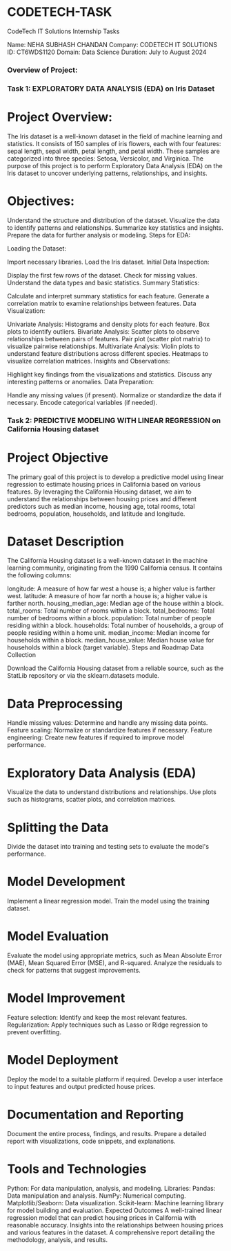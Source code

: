 # CODETECH-TASK
CodeTech IT Solutions Internship Tasks

Name: NEHA SUBHASH CHANDAN
Company: CODETECH IT SOLUTIONS
ID: CT6WDS1120
Domain: Data Science
Duration: July to August 2024

### Overview of Project:

### Task 1: EXPLORATORY DATA ANALYSIS (EDA) on Iris Dataset

# Project Overview:

The Iris dataset is a well-known dataset in the field of machine learning and statistics. It consists of 150 samples of iris flowers, each with four features: sepal length, sepal width, petal length, and petal width. These samples are categorized into three species: Setosa, Versicolor, and Virginica. The purpose of this project is to perform Exploratory Data Analysis (EDA) on the Iris dataset to uncover underlying patterns, relationships, and insights.

# Objectives:

Understand the structure and distribution of the dataset.
Visualize the data to identify patterns and relationships.
Summarize key statistics and insights.
Prepare the data for further analysis or modeling.
Steps for EDA:

Loading the Dataset:

Import necessary libraries.
Load the Iris dataset.
Initial Data Inspection:

Display the first few rows of the dataset.
Check for missing values.
Understand the data types and basic statistics.
Summary Statistics:

Calculate and interpret summary statistics for each feature.
Generate a correlation matrix to examine relationships between features.
Data Visualization:

Univariate Analysis:
Histograms and density plots for each feature.
Box plots to identify outliers.
Bivariate Analysis:
Scatter plots to observe relationships between pairs of features.
Pair plot (scatter plot matrix) to visualize pairwise relationships.
Multivariate Analysis:
Violin plots to understand feature distributions across different species.
Heatmaps to visualize correlation matrices.
Insights and Observations:

Highlight key findings from the visualizations and statistics.
Discuss any interesting patterns or anomalies.
Data Preparation:

Handle any missing values (if present).
Normalize or standardize the data if necessary.
Encode categorical variables (if needed).

### Task 2: PREDICTIVE MODELING WITH LINEAR REGRESSION on California Housing dataset

# Project Objective
The primary goal of this project is to develop a predictive model using linear regression to estimate housing prices in California based on various features. By leveraging the California Housing dataset, we aim to understand the relationships between housing prices and different predictors such as median income, housing age, total rooms, total bedrooms, population, households, and latitude and longitude.

# Dataset Description
The California Housing dataset is a well-known dataset in the machine learning community, originating from the 1990 California census. It contains the following columns:

longitude: A measure of how far west a house is; a higher value is farther west.
latitude: A measure of how far north a house is; a higher value is farther north.
housing_median_age: Median age of the house within a block.
total_rooms: Total number of rooms within a block.
total_bedrooms: Total number of bedrooms within a block.
population: Total number of people residing within a block.
households: Total number of households, a group of people residing within a home unit.
median_income: Median income for households within a block.
median_house_value: Median house value for households within a block (target variable).
Steps and Roadmap
Data Collection

Download the California Housing dataset from a reliable source, such as the StatLib repository or via the sklearn.datasets module.
# Data Preprocessing

Handle missing values: Determine and handle any missing data points.
Feature scaling: Normalize or standardize features if necessary.
Feature engineering: Create new features if required to improve model performance.
# Exploratory Data Analysis (EDA)

Visualize the data to understand distributions and relationships.
Use plots such as histograms, scatter plots, and correlation matrices.
# Splitting the Data

Divide the dataset into training and testing sets to evaluate the model's performance.
# Model Development

Implement a linear regression model.
Train the model using the training dataset.
# Model Evaluation

Evaluate the model using appropriate metrics, such as Mean Absolute Error (MAE), Mean Squared Error (MSE), and R-squared.
Analyze the residuals to check for patterns that suggest improvements.
# Model Improvement

Feature selection: Identify and keep the most relevant features.
Regularization: Apply techniques such as Lasso or Ridge regression to prevent overfitting.
# Model Deployment

Deploy the model to a suitable platform if required.
Develop a user interface to input features and output predicted house prices.
# Documentation and Reporting

Document the entire process, findings, and results.
Prepare a detailed report with visualizations, code snippets, and explanations.
# Tools and Technologies
Python: For data manipulation, analysis, and modeling.
Libraries:
Pandas: Data manipulation and analysis.
NumPy: Numerical computing.
Matplotlib/Seaborn: Data visualization.
Scikit-learn: Machine learning library for model building and evaluation.
Expected Outcomes
A well-trained linear regression model that can predict housing prices in California with reasonable accuracy.
Insights into the relationships between housing prices and various features in the dataset.
A comprehensive report detailing the methodology, analysis, and results.
